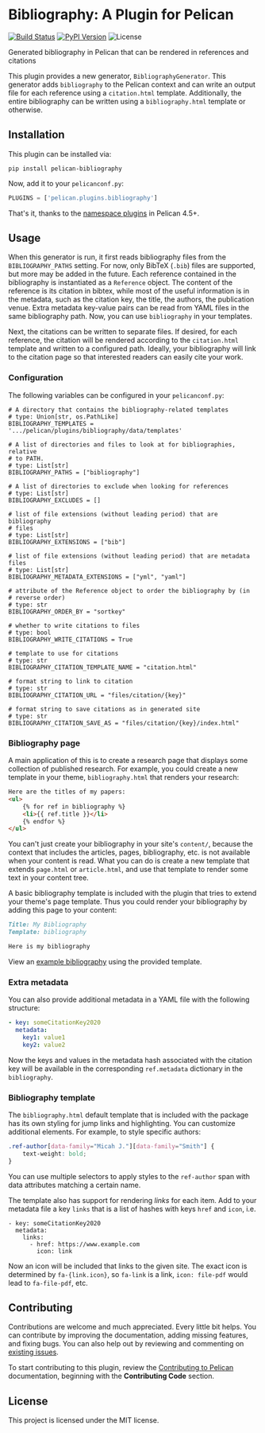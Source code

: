 # Bibliography: A Plugin for Pelican

[![Build Status](https://img.shields.io/github/workflow/status/micahjsmith/pelican-bibliography/build)](https://github.com/micahjsmith/pelican-bibliography/actions)
[![PyPI Version](https://img.shields.io/pypi/v/pelican-bibliography)](https://pypi.org/project/pelican-bibliography/)
![License](https://img.shields.io/pypi/l/pelican-bibliography?color=blue)

Generated bibliography in Pelican that can be rendered in references and citations

This plugin provides a new generator, `BibliographyGenerator`. This generator adds `bibliography` to the Pelican context and can write an output file for each reference using a `citation.html` template. Additionally, the entire bibliography can be written using a `bibliography.html` template or otherwise.

## Installation

This plugin can be installed via:

```
pip install pelican-bibliography
```

Now, add it to your `pelicanconf.py`:

```python
PLUGINS = ['pelican.plugins.bibliography']
```

That's it, thanks to the [namespace plugins](https://docs.getpelican.com/en/latest/plugins.html#how-to-use-plugins) in Pelican 4.5+.

## Usage

When this generator is run, it first reads bibliography files from the `BIBLIOGRAPHY_PATHS` setting. For now, only BibTeX (`.bib`) files are supported, but more may be added in the future. Each reference contained in the bibliography is instantiated as a `Reference` object. The content of the reference is its citation in bibtex, while most of the useful information is in the metadata, such as the citation key, the title, the authors, the publication venue. Extra metadata key-value pairs can be read from YAML files in the same bibliography path. Now, you can use `bibliography` in your templates.

Next, the citations can be written to separate files. If desired, for each reference, the citation will be rendered according to the `citation.html` template and written to a configured path. Ideally, your bibliography will link to the citation page so that interested readers can easily cite your work.

### Configuration

The following variables can be configured in your `pelicanconf.py`:

```
# A directory that contains the bibliography-related templates
# type: Union[str, os.PathLike]
BIBLIOGRAPHY_TEMPLATES = '.../pelican/plugins/bibliography/data/templates'

# A list of directories and files to look at for bibliographies, relative
# to PATH.
# type: List[str]
BIBLIOGRAPHY_PATHS = ["bibliography"]

# A list of directories to exclude when looking for references
# type: List[str]
BIBLIOGRAPHY_EXCLUDES = []

# list of file extensions (without leading period) that are bibliography
# files
# type: List[str]
BIBLIOGRAPHY_EXTENSIONS = ["bib"]

# list of file extensions (without leading period) that are metadata files
# type: List[str]
BIBLIOGRAPHY_METADATA_EXTENSIONS = ["yml", "yaml"]

# attribute of the Reference object to order the bibliography by (in
# reverse order)
# type: str
BIBLIOGRAPHY_ORDER_BY = "sortkey"

# whether to write citations to files
# type: bool
BIBLIOGRAPHY_WRITE_CITATIONS = True

# template to use for citations
# type: str
BIBLIOGRAPHY_CITATION_TEMPLATE_NAME = "citation.html"

# format string to link to citation
# type: str
BIBLIOGRAPHY_CITATION_URL = "files/citation/{key}"

# format string to save citations as in generated site
# type: str
BIBLIOGRAPHY_CITATION_SAVE_AS = "files/citation/{key}/index.html"
```

### Bibliography page

A main application of this is to create a research page that displays some collection of published research. For example, you could create a new template in your theme, `bibliography.html` that renders your research:

```html
Here are the titles of my papers:
<ul>
    {% for ref in bibliography %}
    <li>{{ ref.title }}</li>
    {% endfor %}
</ul>
```

You can't just create your bibliography in your site's `content/`, because the context that includes the articles, pages, bibliography, etc. is not available when your content is read. What you can do is create a new template that extends `page.html` or `article.html`, and use that template to render some text in your content tree.

A basic bibliography template is included with the plugin that tries to extend your theme's page template. Thus you could render your bibliography by adding this page to your content:

```markdown
Title: My Bibliography
Template: bibliography

Here is my bibliography
```

View an [example bibliography](https://www.micahsmith.com/research/) using the provided
template.

### Extra metadata

You can also provide additional metadata in a YAML file with the following structure:
```yaml
- key: someCitationKey2020
  metadata:
    key1: value1
    key2: value2
```

Now the keys and values in the metadata hash associated with the citation key will be available in the corresponding `ref.metadata` dictionary in the `bibliography`.

### Bibliography template

The `bibliography.html` default template that is included with the package has its own styling for jump links and highlighting. You can customize additional elements. For example, to style specific authors:

```css
.ref-author[data-family="Micah J."][data-family="Smith"] {
    text-weight: bold;
}
```

You can use multiple selectors to apply styles to the `ref-author` span with data attributes matching a certain name.

The template also has support for rendering *links* for each item. Add to your metadata file a key `links` that is a list of hashes with keys `href` and `icon`, i.e.

```
- key: someCitationKey2020
  metadata:
    links:
      - href: https://www.example.com
        icon: link
```

Now an icon will be included that links to the given site. The exact icon is determined by `fa-{link.icon}`, so `fa-link` is a link, `icon: file-pdf` would lead to `fa-file-pdf`, etc.

## Contributing

Contributions are welcome and much appreciated. Every little bit helps. You can contribute by improving the documentation, adding missing features, and fixing bugs. You can also help out by reviewing and commenting on [existing issues](https://github.com/micahjsmith/pelican-bibliography/issues).

To start contributing to this plugin, review the [Contributing to Pelican](https://docs.getpelican.com/en/latest/contribute.html) documentation, beginning with the **Contributing Code** section.

## License

This project is licensed under the MIT license.
